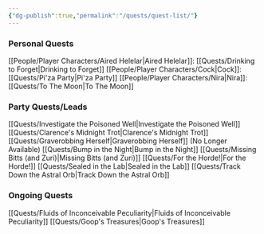 ```yaml
---
{"dg-publish":true,"permalink":"/quests/quest-list/"}
---
```


### Personal Quests
[[People/Player Characters/Aired Helelar\|Aired Helelar]]: [[Quests/Drinking to Forget\|Drinking to Forget]]
[[People/Player Characters/Cock\|Cock]]: [[Quests/Pi'za Party\|Pi'za Party]]
[[People/Player Characters/Nira\|Nira]]: [[Quests/To The Moon\|To The Moon]]
### Party Quests/Leads
[[Quests/Investigate the Poisoned Well\|Investigate the Poisoned Well]]
[[Quests/Clarence's Midnight Trot\|Clarence's Midnight Trot]]
[[Quests/Graverobbing Herself\|Graverobbing Herself]] (No Longer Available)
[[Quests/Bump in the Night\|Bump in the Night]]
[[Quests/Missing Bitts (and Zuri)\|Missing Bitts (and Zuri)]]
[[Quests/For the Horde!\|For the Horde!]]
[[Quests/Sealed in the Lab\|Sealed in the Lab]]
[[Quests/Track Down the Astral Orb\|Track Down the Astral Orb]]
### Ongoing Quests
[[Quests/Fluids of Inconceivable Peculiarity\|Fluids of Inconceivable Peculiarity]]
[[Quests/Goop's Treasures\|Goop's Treasures]]